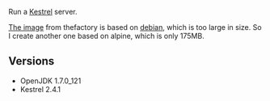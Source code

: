 
Run a [Kestrel](https://github.com/twitter-archive/kestrel) server.

[The image](https://github.com/thefactory/docker-kestrel) from thefactory is based on [debian](https://hub.docker.com/r/thefactory/base/~/dockerfile/), which is too large in size.
So I create another one based on alpine, which is only 175MB.

## Versions

- OpenJDK 1.7.0_121 
- Kestrel 2.4.1